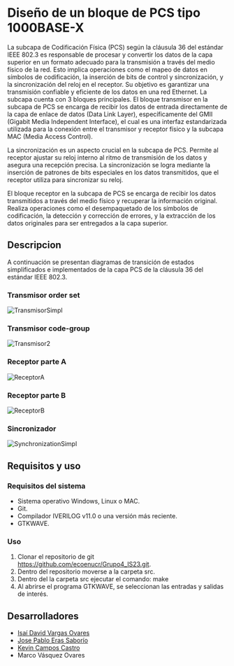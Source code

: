 # Diseño de un bloque de PCS tipo 1000BASE-X
La subcapa de Codificación Física (PCS) según la cláusula 36 del estándar IEEE 802.3 es responsable de procesar y convertir los datos de la capa superior en un formato adecuado para la transmisión a través del medio físico de la red. Esto implica operaciones como el mapeo de datos en símbolos de codificación, la inserción de bits de control y sincronización, y la sincronización del reloj en el receptor. Su objetivo es garantizar una transmisión confiable y eficiente de los datos en una red Ethernet. La subcapa cuenta con 3 bloques principales. El bloque transmisor en la subcapa de PCS se encarga de recibir los datos de entrada directamente de la capa de enlace de datos (Data Link Layer), específicamente del GMII (Gigabit Media Independent Interface), el cual es una interfaz estandarizada utilizada para la conexión entre el transmisor y receptor físico y la subcapa MAC (Media Access Control).

La sincronización es un aspecto crucial en la subcapa de PCS. Permite al receptor ajustar su reloj interno al ritmo de transmisión de los datos y asegura una recepción precisa. La sincronización se logra mediante la inserción de patrones de bits especiales en los datos transmitidos, que el receptor utiliza para sincronizar su reloj.

El bloque receptor en la subcapa de PCS se encarga de recibir los datos transmitidos a través del medio físico y recuperar la información original. Realiza operaciones como el desempaquetado de los símbolos de codificación, la detección y corrección de errores, y la extracción de los datos originales para ser entregados a la capa superior.

## Descripcion
A continuación se presentan diagramas de transición de estados simplificados e implementados de la capa PCS de la cláusula 36 del estándar IEEE 802.3.
### Transmisor order set
![TransmisorSimpl](https://github.com/ecoenucr/Grupo4_IS23/assets/56570687/5433a7cd-6111-4ec0-bcec-bc6a69738c13)
### Transmisor code-group
![Transmisor2](https://github.com/ecoenucr/Grupo4_IS23/assets/56570687/f350de57-6ab4-494f-a414-50e6a4db87be)
### Receptor parte A
![ReceptorA](https://github.com/ecoenucr/Grupo4_IS23/assets/56570687/c20144d8-57b1-45a9-a558-ec72d1a08071)
### Receptor parte B
![ReceptorB](https://github.com/ecoenucr/Grupo4_IS23/assets/56570687/e77d8bc9-7fbe-4d98-a971-b5bd6cafff76)
### Sincronizador
![SynchronizationSimpl](https://github.com/ecoenucr/Grupo4_IS23/assets/56570687/54d99217-d64b-4516-8e2f-642fb12a90f7)


## Requisitos y uso
### Requisitos del sistema
- Sistema operativo Windows, Linux o MAC.
- Git.
- Compilador IVERILOG v11.0 o una versión más reciente.
- GTKWAVE.
### Uso
1. Clonar el repositorio de git https://github.com/ecoenucr/Grupo4_IS23.git.
2. Dentro del repositorio moverse a la carpeta src.
3. Dentro del la carpeta src ejecutar el comando:
      make
4. Al abrirse el programa GTKWAVE, se seleccionan las entradas y salidas de interés.

## Desarrolladores
- [Isaí David Vargas Ovares](mailto:ISAI.VARGAS@ucr.ac.cr)
- [Jose Pablo Eras Saborío](mailto:JOSE.ERAS@ucr.ac.cr)
- [Kevin Campos Castro](mailto:KEVIN.CAMPOSCASTRO@ucr.ac.cr)
- Marco Vásquez Ovares


